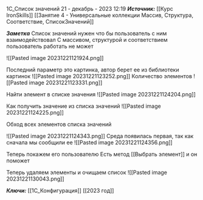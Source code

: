 
1С_Список значений
 21 - декабрь - 2023  12:19 
***Источник:***  [[Курс IronSkills]] [[Занятие 4 - Универсальные коллекции Массив, Структура, Соответствие, СписокЗначений]]

***Заметка*** 
Список значений нужен что бы пользователь с ним взаимодействовал
С массивом, структурой и соответствием пользователь работать не может

![[Pasted image 20231221121924.png]]

Последний параметр это картинка, автор берет ее из библиотеки картинок
![[Pasted image 20231221123252.png]]
Количество элементов
![[Pasted image 20231221123331.png]]

Найти элемент в списке значения
![[Pasted image 20231221124204.png]]

Как получить значение из списка значений
![[Pasted image 20231221124225.png]]

Обход всех элементов списка значений

![[Pasted image 20231221124343.png]]
Среда появилась первая, так как сначала мы сообщили ее
![[Pasted image 20231221124356.png]]

Теперь покажем его пользователю
Есть метод [[Выбрать элемент]] и он поможет

Теперь удаляем элементы и очищаем список
![[Pasted image 20231221130043.png]]



***Ключи:*** [[1С_Конфигурация]] [[2023 год]]